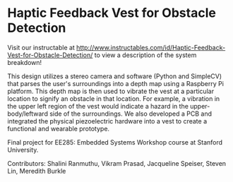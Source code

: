 # Haptic Feedback Vest for Obstacle Detection

Visit our instructable at http://www.instructables.com/id/Haptic-Feedback-Vest-for-Obstacle-Detection/ to view a description of the system breakdown!

This design utilizes a stereo camera and software (Python and SimpleCV) that parses the user's surroundings into a depth map using a Raspberry Pi platform. This depth map is then used to vibrate the vest at a particular location to signify an obstacle in that location. For example, a vibration in the upper left region of the vest would indicate a hazard in the upper-body/leftward side of the surroundings. We also developed a PCB and integrated the physical piezoelectric hardware into a vest to create a functional and wearable prototype.

Final project for EE285: Embedded Systems Workshop course at Stanford University.

Contributors: Shalini Ranmuthu, Vikram Prasad, Jacqueline Speiser, Steven Lin, Meredith Burkle